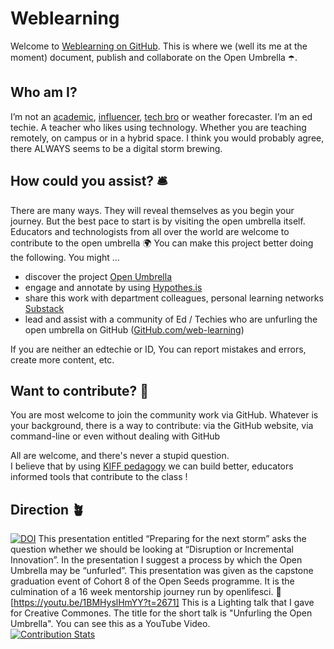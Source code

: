 <!---
  What goes into a readme file

  1. Add your project title. Make sure it matches the above name ##
  2. Insert Vision Statement > 
  Below you can add a short bullet points rational for the project (2, 3 bullets max.)
  3. Add the names of the project lead. Use your GitHub username. If there are teammates, add these details 
  4. Offer some structure with a table 
  5. Conclude with credits and license
  
  --->


# Weblearning

Welcome to [Weblearning on GitHub](https://github.com/Web-learning/). This is where we (well its me at the moment) document, publish and collaborate  on the Open Umbrella :open_umbrella:. 

## Who am I?
I’m not an [academic](https://orcid.org/0000-0003-1895-2918), [influencer](https://weblearning.co.za/blog/), [tech bro](https://x.com/weblearning/) or weather forecaster. I’m an ed techie. A teacher who likes using technology. Whether you are teaching remotely, on campus or in a hybrid space. I think you would probably agree, there ALWAYS seems to be a digital storm brewing. 


## How could you assist? :bellhop_bell:
There are many ways. They will reveal themselves as you begin your journey. But the best pace to start is by visiting the open umbrella itself. 
Educators and technologists from all over the world are welcome to contribute to the open umbrella :earth_africa:
You can make this project better doing the following. You might ...
* discover the project [Open Umbrella](https://weblearning.co.za/umbrella/)
* engage and annotate by using [Hypothes.is](https://hypothes.is/) 
* share this work with department colleagues, personal learning networks [Substack](https://weblearning.substack.com)
* lead and assist with a community of Ed / Techies who are unfurling the open umbrella on GitHub ([GitHub.com/web-learning](https://github.com/Web-learning/Open-Umbrella))

If you are neither an edtechie or ID, You can report mistakes and errors, create more content, etc. 

## Want to contribute? :toolbox: 
You are most welcome to join the community work via GitHub. Whatever is your background, there is a
way to contribute: via the GitHub website, via command-line or even without
dealing with GitHub

All are welcome, and there's never a stupid question.   
I believe that by using [KIFF pedagogy](https://weblearning.co.za/blog/kiff/) we can build better, educators informed tools that contribute to the class !

## Direction :potted_plant:
 [![DOI](https://zenodo.org/badge/DOI/10.5281/zenodo.10518102.svg)](https://doi.org/10.5281/zenodo.10518102)
This presentation entitled “Preparing for the next storm” asks the question whether we should be looking at “Disruption or Incremental Innovation”. In the presentation I suggest a process by which the Open Umbrella may be “unfurled”. This presentation was given as the capstone graduation event of Cohort 8 of the Open Seeds programme. It is the culmination of a 16 week mentorship journey run by openlifesci. :medal_sports:
[https://youtu.be/1BMHyslHmYY?t=2671]
This is a Lighting talk that I gave for Creative Commones. The title for the short talk is  "Unfurling the Open Umbrella". You can see this as a YouTube Video.  
[![Contribution Stats](https://github-contribution-stats.vercel.app/api/?username=Web-learning)](https://github.com/Web-learning/github-contribution-stats/)

